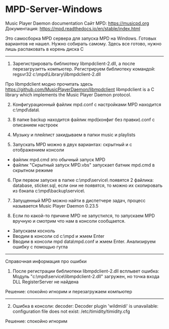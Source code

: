 # MPD-Server-Windows

Music Player Daemon documentation
Сайт MPD: https://musicpd.org
Документация: https://mpd.readthedocs.io/en/stable/index.html

Это самосборка MPD сервера для запуска MPD на Windows. Готовых вариантов не нашел. Нужно собирать самому. Здесь все готово, нужно лишь распаковать в корень диска С 

***

1) Зарегистрировать библиотеку libmpdclient-2.dll, а после перезагрузитть компьютер. Регистрируем библиотеку командой: regsvr32 c:\mpd\Library\libmpdclient-2.dll

Про libmpdclient модно прочитать здесь https://github.com/MusicPlayerDaemon/libmpdclient
libmpdclient is a C library which implements the Music Player Daemon protocol.


2) Конфигурационный файлик mpd.conf с настройками MPD находится c:\mpd\data\

3) В папке backup находится файлик mpd(конфиг без правки).conf с описанием настроек

4) Музыку и плейлист закидываем в папки music и playlists

5) Запускать MPD можно в двух вариантах: скрытный и с отображением консоли
* файлик mpd.cmd это обычный запуск MPD
* файлик "Скрытный запуск MPD.vbs" запускает батник mpd.cmd в скрытном режиме


6) При первом запуске в папке c:\mpd\service\ появятся 2 файлика: database, sticker.sql, если они не появятся, то можно их скопировать из бэкапа c:\mpd\backup\service\ 


7) Запущенный MPD можно найти в диспетчере задач, процесс называется Music Player Daemon 0.23.5

8) Если по какой-то причине MPD не запустился, то запускаем MPD вручную и смотрим что нам в консоли сообщается. 
* Запускаем косноль
* Вводим в консоли cd c:\mpd и жмем Enter
* Вводим в консоли mpd data\mpd.conf и жмем Enter. Анализируем ошибку с помощью гугла


***

Справочная информация про ошибки
1) После регистрации библиотеки libmpdclient-2.dll всплывет ошибка: Модуль "c:\mpd\service\libmpdclient-2.dll" загружен, но точка входа DLL RegisterServer не найдена

Решение: спокойно игнорим и перезагружаем компьютер

***

2) Ошибка в консоли: decoder: Decoder plugin 'wildmidi' is unavailable: configuration file does not exist: /etc/timidity/timidity.cfg

Решение: спокойно игнорим
